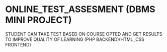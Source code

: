 # ONLINE_TEST_ASSESMENT (DBMS MINI PROJECT)
STUDENT CAN TAKE TEST BASED ON COURSE OPTED AND GET RESULTS TO IMPROVE QUALITY OF LEARNING (PHP BACKEND)(HTML ,CSS FRONTEND)
